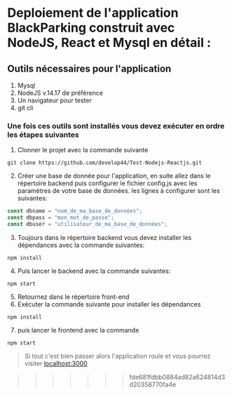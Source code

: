 
# Deploiement de l'application BlackParking construit avec NodeJS, React et Mysql en détail :

## Outils nécessaires pour l'application

1. Mysql
2. NodeJS v.14.17 de préférence
3. Un navigateur pour tester
3. git cli

### Une fois ces outils sont installés vous devez exécuter en ordre les étapes suivantes

1. Clonner le projet avec la commande suivante
```Shell
git clone https://github.com/develop44/Test-Nodejs-Reactjs.git
```

2. Créer une base de donnée pour l'application, en suite allez dans le répertoire backend puis configurer le fichier config.js avec les paramètres de votre base de données. 
les lignes à configurer sont les suivantes:
```JavaScript
const dbname = "nom_de_ma_base_de_données";
const dbpass = "mon_mot_de_passe";
const dbuser = "utilisateur_de_ma_base_de_données";
```
3. Toujours dans le répertoire backend vous devez installer les dépendances avec la commande suivantes:
```Shell
npm install
```
4. Puis lancer le backend avec la commande suivantes:
```Shell
npm start
```

5. Retournez dans le répertoire front-end
6. Exécuter la commande suivante pour installer les dépendances
```Shell
npm install
```
7. puis lancer le frontend avec la commande
```Shell
npm start
```

>Si tout c'est bien passer alors l'application roule et vous pourrez  visiter 
[localhost:3000](http://localhost:3000/ "Localhost")

>>>>>>> fde681fdbb0884ad82a624814d3d20358770fa4e
